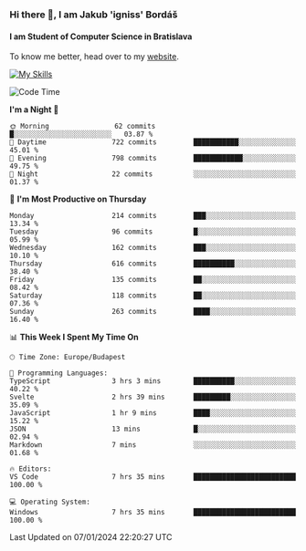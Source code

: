 ### Hi there 👋, I am Jakub 'igniss' Bordáš

#### I am Student of Computer Science in Bratislava
To know me better, head over to my [website](https://bordas.sk).

[![My Skills](https://skillicons.dev/icons?i=js,html,css,figma,svelte,java,kotlin,python,postgresql,typescript,nest,nodejs)](https://bordas.sk)


<!--START_SECTION:waka-->
![Code Time](http://img.shields.io/badge/Code%20Time-1%2C336%20hrs%2030%20mins-blue)

**I'm a Night 🦉** 

```text
🌞 Morning                62 commits          █░░░░░░░░░░░░░░░░░░░░░░░░   03.87 % 
🌆 Daytime                722 commits         ███████████░░░░░░░░░░░░░░   45.01 % 
🌃 Evening                798 commits         ████████████░░░░░░░░░░░░░   49.75 % 
🌙 Night                  22 commits          ░░░░░░░░░░░░░░░░░░░░░░░░░   01.37 % 
```
📅 **I'm Most Productive on Thursday** 

```text
Monday                   214 commits         ███░░░░░░░░░░░░░░░░░░░░░░   13.34 % 
Tuesday                  96 commits          █░░░░░░░░░░░░░░░░░░░░░░░░   05.99 % 
Wednesday                162 commits         ███░░░░░░░░░░░░░░░░░░░░░░   10.10 % 
Thursday                 616 commits         ██████████░░░░░░░░░░░░░░░   38.40 % 
Friday                   135 commits         ██░░░░░░░░░░░░░░░░░░░░░░░   08.42 % 
Saturday                 118 commits         ██░░░░░░░░░░░░░░░░░░░░░░░   07.36 % 
Sunday                   263 commits         ████░░░░░░░░░░░░░░░░░░░░░   16.40 % 
```


📊 **This Week I Spent My Time On** 

```text
🕑︎ Time Zone: Europe/Budapest

💬 Programming Languages: 
TypeScript               3 hrs 3 mins        ██████████░░░░░░░░░░░░░░░   40.22 % 
Svelte                   2 hrs 39 mins       █████████░░░░░░░░░░░░░░░░   35.09 % 
JavaScript               1 hr 9 mins         ████░░░░░░░░░░░░░░░░░░░░░   15.22 % 
JSON                     13 mins             █░░░░░░░░░░░░░░░░░░░░░░░░   02.94 % 
Markdown                 7 mins              ░░░░░░░░░░░░░░░░░░░░░░░░░   01.68 % 

🔥 Editors: 
VS Code                  7 hrs 35 mins       █████████████████████████   100.00 % 

💻 Operating System: 
Windows                  7 hrs 35 mins       █████████████████████████   100.00 % 
```


 Last Updated on 07/01/2024 22:20:27 UTC
<!--END_SECTION:waka-->
